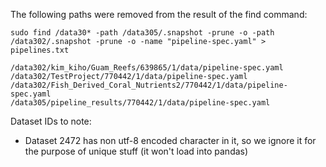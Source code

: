 The following paths were removed from the result of the find command:

`sudo find /data30* -path /data305/.snapshot -prune -o -path /data302/.snapshot -prune -o -name "pipeline-spec.yaml" > pipelines.txt`
```
/data302/kim_kiho/Guam_Reefs/639865/1/data/pipeline-spec.yaml
/data302/TestProject/770442/1/data/pipeline-spec.yaml
/data302/Fish_Derived_Coral_Nutrients2/770442/1/data/pipeline-spec.yaml
/data305/pipeline_results/770442/1/data/pipeline-spec.yaml

```


Dataset IDs to note:

- Dataset 2472 has non utf-8 encoded character in it, so we ignore it for the purpose of unique stuff (it won't load into pandas)


